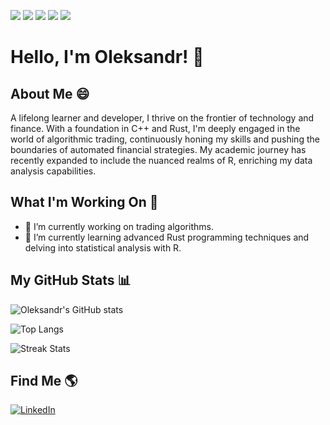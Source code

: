![](https://img.shields.io/badge/OS-Linux-informational?style=flat&logo=linux&logoColor=white&color=2bbc8a)
![](https://img.shields.io/badge/Code-Rust-informational?style=flat&logo=rust&logoColor=white&color=2bbc8a)
![](https://img.shields.io/badge/Code-C++-informational?style=flat&logo=cplusplus&logoColor=white&color=2bbc8a)
![](https://img.shields.io/badge/Code-R-informational?style=flat&logo=r&logoColor=white&color=2bbc8a)
![](https://img.shields.io/badge/Tools-Docker-informational?style=flat&logo=docker&logoColor=white&color=2bbc8a)

# Hello, I'm Oleksandr! 👋

## About Me 😄

A lifelong learner and developer, I thrive on the frontier of technology and finance. With a foundation in C++ and Rust, I'm deeply engaged in the world of algorithmic trading, continuously honing my skills and pushing the boundaries of automated financial strategies. My academic journey has recently expanded to include the nuanced realms of R, enriching my data analysis capabilities.

## What I'm Working On 🚀

- 🔭 I’m currently working on trading algorithms.
- 🌱 I’m currently learning advanced Rust programming techniques and delving into statistical analysis with R.

## My GitHub Stats 📊

![Oleksandr's GitHub stats](https://github-readme-stats.vercel.app/api?username=megaproes&show_icons=true&theme=radical)

![Top Langs](https://github-readme-stats.vercel.app/api/top-langs/?username=megaproes&layout=compact&theme=radical&langs_count=10)

![Streak Stats](https://github-readme-streak-stats.herokuapp.com/?user=megaproes&theme=radical)


## Find Me 🌎

[![LinkedIn][3.2]][3]

<!-- Icons -->

[3.2]: https://raw.githubusercontent.com/MartinHeinz/MartinHeinz/master/linkedin-3-16.png 

<!-- Links to your social media accounts -->

[3]: https://www.linkedin.com/in/alexander-borchenko-12122a268/
